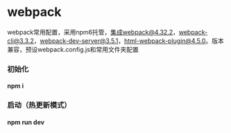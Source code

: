 # webpack
webpack常用配置，采用npm6托管，集成webpack@4.32.2，webpack-cli@3.3.2，webpack-dev-server@3.5.1，html-webpack-plugin@4.5.0。版本兼容，预设webpack.config.js和常用文件夹配置

### 初始化
####  npm i
### 启动（热更新模式）
####  npm run dev
